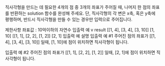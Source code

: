 직사각형을 만드는 데 필요한 4개의 점 중 3개의 좌표가 주어질 때, 나머지 한 점의 좌표를 반환하는 solution 함수를 완성해 주세요. 단, 직사각형의 각 변은 x축, 혹은 y축에 평행하며, 반드시 직사각형을 만들 수 있는 경우만 입력으로 주어집니다.

제한사항
좌표값 : 10억이하의 자연수
입출력 예
v	result
[[1, 4], [3, 4], [3, 10]]	[1, 10]
[[1, 1], [2, 2], [1, 2]]	[2, 1]
입출력 예 설명
입출력 예 #1
주어진 점의 좌표가 [[1, 4], [3, 4], [3, 10]] 일때, [1, 10]에 점이 위치하면 직사각형이 됩니다.

입출력 예 #2
주어진 점의 좌표가 [[1, 1], [2, 2], [1, 2]] 일때, [2, 1]에 점이 위치하면 직사각형이 됩니다.
